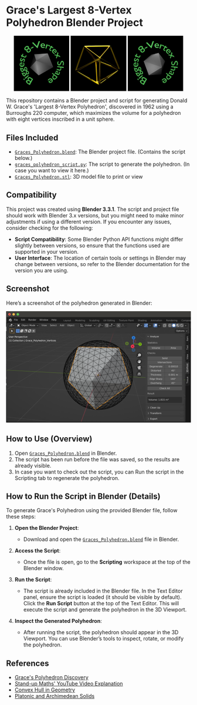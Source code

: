 # Grace's Largest 8-Vertex Polyhedron Blender Project
<p align="center">
  <img src="./0010.png" alt="Grace's Polyhedron" width=30%>
  <img src="./0001-0099_2.gif" alt="Grace's Polyhedron" width=30%>
  <img src="./0012.png" alt="Grace's Polyhedron" width=30%>
</p>

This repository contains a Blender project and script for generating Donald W. Grace's 'Largest 8-Vertex Polyhedron', discovered in 1962 using a Burroughs 220 computer, which maximizes the volume for a polyhedron with eight vertices inscribed in a unit sphere.

## Files Included
- [`Graces_Polyhedron.blend`](./Graces_Polyhedron.blend): The Blender project file. (Contains the script below.)
- [`graces_polyhedron_script.py`](./graces_polyhedron_script.py): The script to generate the polyhedron. (In case you want to view it here.)
- [`Graces_Polyhedron.stl`](./Graces_Polyhedron.stl): 3D model file to print or view

## Compatibility
This project was created using **Blender 3.3.1**. The script and project file should work with Blender 3.x versions, but you might need to make minor adjustments if using a different version. If you encounter any issues, consider checking for the following:
- **Script Compatibility**: Some Blender Python API functions might differ slightly between versions, so ensure that the functions used are supported in your version.
- **User Interface**: The location of certain tools or settings in Blender may change between versions, so refer to the Blender documentation for the version you are using.

## Screenshot
Here’s a screenshot of the polyhedron generated in Blender:

![Grace's Polyhedron Screenshot](./graces_polyhedron_screenshot.png)

## How to Use (Overview)
1. Open [`Graces_Polyhedron.blend`](./Graces_Polyhedron.blend) in Blender.
2. The script has been run before the file was saved, so the results are already visible.
3. In case you want to check out the script, you can Run the script in the Scripting tab to regenerate the polyhedron.

## How to Run the Script in Blender (Details)
To generate Grace's Polyhedron using the provided Blender file, follow these steps:

1. **Open the Blender Project**:
   - Download and open the [`Graces_Polyhedron.blend`](./Graces_Polyhedron.blend) file in Blender.

2. **Access the Script**:
   - Once the file is open, go to the **Scripting** workspace at the top of the Blender window.

3. **Run the Script**:
   - The script is already included in the Blender file. In the Text Editor panel, ensure the script is loaded (it should be visible by default). Click the **Run Script** button at the top of the Text Editor. This will execute the script and generate the polyhedron in the 3D Viewport.

4. **Inspect the Generated Polyhedron**:
   - After running the script, the polyhedron should appear in the 3D Viewport. You can use Blender’s tools to inspect, rotate, or modify the polyhedron.

## References
- [Grace's Polyhedron Discovery](https://www.ams.org/journals/mcom/1963-17-082/S0025-5718-63-99183-X/S0025-5718-63-99183-X.pdf)
- [Stand-up Maths' YouTube Video Explanation](https://www.youtube.com/watch?v=XZy3rXr2yeM&t=387s)
- [Convex Hull in Geometry](https://en.wikipedia.org/wiki/Convex_hull)
- [Platonic and Archimedean Solids](https://mathworld.wolfram.com/PlatonicSolid.html)
